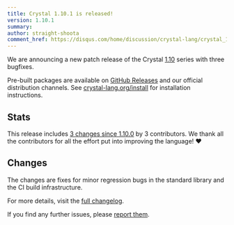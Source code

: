 ```yaml
---
title: Crystal 1.10.1 is released!
version: 1.10.1
summary:
author: straight-shoota
comment_href: https://disqus.com/home/discussion/crystal-lang/crystal_1101_is_released/
---
```


We are announcing a new patch release of the Crystal [1.10](/2023/10/09/1.10.0-released/)
series with three bugfixes.

Pre-built packages are available on [GitHub Releases](https://github.com/crystal-lang/crystal/releases/tag/1.10.1)
and our official distribution channels.
See [crystal-lang.org/install](https://crystal-lang.org/install/) for
installation instructions.

## Stats

This release includes [3 changes since 1.10.0](https://github.com/crystal-lang/crystal/pulls?q=is%3Apr+milestone%3A1.10.1)
by 3 contributors. We thank all the contributors for all the effort put into
improving the language! ❤️

## Changes

The changes are fixes for minor regression bugs in the standard library and the
CI build infrastructure.

For more details, visit the [full changelog](https://github.com/crystal-lang/crystal/releases/tag/1.10.1).

If you find any further issues, please [report them](https://github.com/crystal-lang/crystal/issues/).
